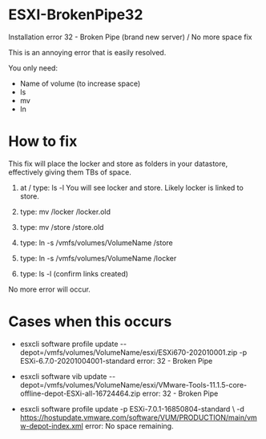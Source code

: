 # ESXI-BrokenPipe32
Installation error 32 - Broken Pipe (brand new server) / No more space fix

This is an annoying error that is easily resolved.

You only need:

- Name of volume (to increase space)
- ls
- mv
- ln

# How to fix

This fix will place the locker and store as folders in your datastore, effectively giving them TBs of space.

1. at / type:  ls -l
You will see locker and store. Likely locker is linked to store. 

2. type: mv /locker /locker.old

3. type: mv /store /store.old

4. type: ln -s /vmfs/volumes/VolumeName /store

5. type: ln -s /vmfs/volumes/VolumeName /locker

6. type: ls -l (confirm links created)

No more error will occur.

# Cases when this occurs

- esxcli software profile update --depot=/vmfs/volumes/VolumeName/esxi/ESXi670-202010001.zip -p ESXi-6.7.0-20201004001-standard
error: 32 - Broken Pipe

- esxcli software vib update --depot=/vmfs/volumes/VolumeName/esxi/VMware-Tools-11.1.5-core-offline-depot-ESXi-all-16724464.zip
error: 32 - Broken Pipe

- esxcli software profile update -p ESXi-7.0.1-16850804-standard \ -d https://hostupdate.vmware.com/software/VUM/PRODUCTION/main/vmw-depot-index.xml
error: No space remaining.
